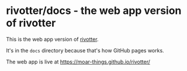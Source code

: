 rivotter/docs - the web app version of rivotter
=========================================================================

This is the web app version of [rivotter](https://github.com/moar-things/rivotter/).

It's in the `docs` directory because that's how GitHub pages works.

The web app is live at https://moar-things.github.io/rivotter/
